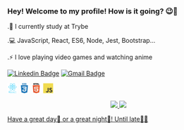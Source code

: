 ### Hey! Welcome to my profile! How is it going? 😉👋

.🚀 I currently study at Trybe

.💻 JavaScript, React, ES6, Node, Jest, Bootstrap...

.⚡ I love playing video games and watching anime

[![Linkedin Badge](https://img.shields.io/badge/-Felipe%20Neves-6633cc?style=flat-square&logo=Linkedin&logoColor=white&link=https://www.linkedin.com/in/diego-schell-fernandes/)](https://www.linkedin.com/in/felipe-neves-/) 
[![Gmail Badge](https://img.shields.io/badge/-felipe012neves@gmail.com-6633cc?style=flat-square&logo=Gmail&logoColor=white&link=mailto:fneves.dev@gmail.com)](fneves.dev@gmail.com)

<p align="left">
  <img src="https://raw.githubusercontent.com/devicons/devicon/master/icons/react/react-original-wordmark.svg" alt="react" width="23" height="23"/>
  <img src="https://raw.githubusercontent.com/devicons/devicon/master/icons/css3/css3-plain-wordmark.svg" alt="css3"  width="23" height="23"/>
  <img src="https://raw.githubusercontent.com/devicons/devicon/master/icons/html5/html5-original-wordmark.svg" alt="html5"  width="23" height="23"/>
  <img src="https://raw.githubusercontent.com/devicons/devicon/master/icons/javascript/javascript-original.svg" alt="javascript" width="23" height="23"/>
</p>

<div align="center">
  <a href="https://github.com/engenny">
  <img height="180em" src="https://github-readme-stats.vercel.app/api?username=FelipeNevess&show_icons=true&theme=radical&include_all_commits=true&count_private=true"/>
  <img height="180em" src="https://github-readme-stats.vercel.app/api/top-langs/?username=FelipeNevess&layout=compact&langs_count=7&theme=radical"/>
</div>

Have a great day🌝 or a great night🌚! Until late🖖🤞

